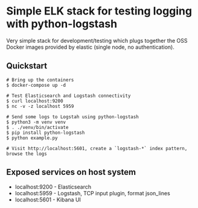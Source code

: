 # Simple ELK stack for testing logging with python-logstash

Very simple stack for development/testing which plugs together the OSS
Docker images provided by elastic (single node, no authentication).

## Quickstart

    # Bring up the containers
    $ docker-compose up -d

    # Test Elasticsearch and Logstash connectivity
    $ curl localhost:9200
    $ nc -v -z localhost 5959
    
    # Send some logs to Logstah using python-logstash
    $ python3 -m venv venv
    $ . ./venv/bin/activate
    $ pip install python-logstash
    $ python example.py
    
    # Visit http://localhost:5601, create a `logstash-*` index pattern, browse the logs
    
## Exposed services on host system

- localhost:9200 - Elasticsearch
- localhost:5959 - Logstash, TCP input plugin, format json_lines
- localhost:5601 - Kibana UI
